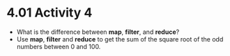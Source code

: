 # 4.01 Activity 4

- What is the difference between **map**, **filter**, and **reduce**?
- Use **map**, **filter** and **reduce** to get the sum of the square root of the odd numbers between 0 and 100.
